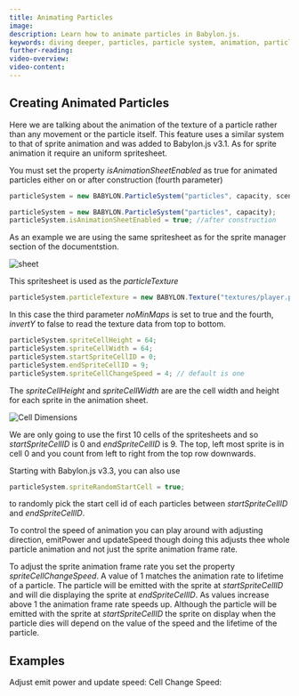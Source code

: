 ```yaml
---
title: Animating Particles
image:
description: Learn how to animate particles in Babylon.js.
keywords: diving deeper, particles, particle system, animation, particle animation
further-reading:
video-overview:
video-content:
---
```


## Creating Animated Particles

Here we are talking about the animation of the texture of a particle rather than any movement or the particle itself. This feature uses a similar system to that of sprite animation and was added to Babylon.js v3.1. As for sprite animation it require an uniform spritesheet.

You must set the property _isAnimationSheetEnabled_ as true for animated particles either on or after construction (fourth parameter)

```javascript
particleSystem = new BABYLON.ParticleSystem("particles", capacity, scene, null, true); // on construction

particleSystem = new BABYLON.ParticleSystem("particles", capacity);
particleSystem.isAnimationSheetEnabled = true; //after construction
```

As an example we are using the same spritesheet as for the sprite manager section of the documentstion.

![sheet](/img/how_to/sprites/08-2.png)

This spritesheet is used as the _particleTexture_

```javascript
particleSystem.particleTexture = new BABYLON.Texture("textures/player.png", scene, true, false);
```

In this case the third parameter _noMinMaps_ is set to true and the fourth, _invertY_ to false to read the texture data from top to bottom.

```javascript
particleSystem.spriteCellHeight = 64;
particleSystem.spriteCellWidth = 64;
particleSystem.startSpriteCellID = 0;
particleSystem.endSpriteCellID = 9;
particleSystem.spriteCellChangeSpeed = 4; // default is one
```

The _spriteCellHeight_ and _spriteCellWidth_ are are the cell width and height for each sprite in the animation sheet.

![Cell Dimensions](/img/how_to/sprites/08-1.png)

We are only going to use the first 10 cells of the spritesheets and so _startSpriteCellID_ is 0 and _endSpriteCellID_ is 9. The top, left most sprite is in cell 0 and you count from left to right from the top row downwards.

Starting with Babylon.js v3.3, you can also use

```javascript
particleSystem.spriteRandomStartCell = true;
```

to randomly pick the start cell id of each particles between _startSpriteCellID_ and _endSpriteCellID_.

To control the speed of animation you can play around with adjusting direction, emitPower and updateSpeed though doing this adjusts thee whole particle animation and not just the sprite animation frame rate.

To adjust the sprite animation frame rate you set the property _spriteCellChangeSpeed_. A value of 1 matches the animation rate to lifetime of a particle. The particle will be emitted with the sprite at _startSpriteCellID_ and will die displaying the sprite at _endSpriteCellID_. As values increase above 1 the animation frame rate speeds up. Although the particle will be emitted with the sprite at _startSpriteCellID_ the sprite on display when the particle dies will depend on the value of the speed and the lifetime of the particle.

## Examples

Adjust emit power and update speed: <Playground id="#0K3AQ2#47" title="Adjust Emit Power And Update Speed" description="Simple example of adjusting emit power and update speed."/>
Cell Change Speed: <Playground id="#0K3AQ2#48" title="Cell Change Speed" description="Simple example of adjusting the cell change speed."/>
